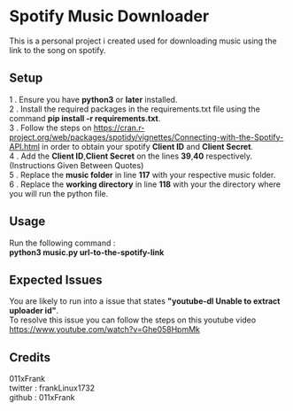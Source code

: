 # Spotify Music Downloader

This is a personal project i created used for downloading music using the link to the song on spotify.

## Setup

1 . Ensure you have **python3** or **later** installed.<br>
2 . Install the required packages in the requirements.txt file using the command **pip install -r requirements.txt**.<br>
3 . Follow the steps on https://cran.r-project.org/web/packages/spotidy/vignettes/Connecting-with-the-Spotify-API.html in order to obtain your spotify **Client ID** and **Client Secret**.<br>
4 . Add the **Client ID**,**Client Secret** on the lines **39**,**40** respectively.(Instructions Given Between Quotes)<br>
5 . Replace the **music folder** in line **117** with your respective music folder.<br>
6 . Replace the **working directory** in line **118** with your the directory where you will run the python file.<br>

## Usage

Run the following command :<br>
**python3 music.py url-to-the-spotify-link**<br>

## Expected Issues

You are likely to run into a issue that states **"youtube-dl Unable to extract uploader id"**.<br>
To resolve this issue you can follow the steps on this youtube video https://www.youtube.com/watch?v=Ghe058HpmMk<br>

## Credits

011xFrank<br>
twitter : frankLinux1732<br>
github : 011xFrank<br>

